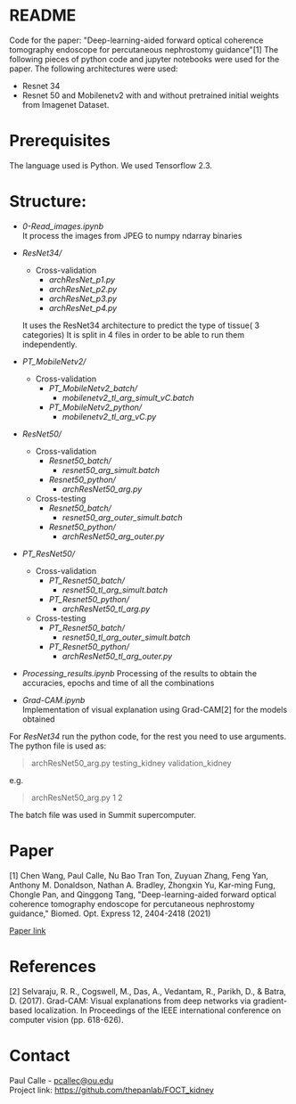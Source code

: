 # README

Code for the paper: "Deep-learning-aided forward optical coherence tomography endoscope for percutaneous nephrostomy guidance"[1] 
The following pieces of python code and jupyter notebooks were used for the paper. The following architectures were used:
* Resnet 34
* Resnet 50 and Mobilenetv2 with and without pretrained initial weights from Imagenet Dataset.

# Prerequisites

The language used is Python. We used Tensorflow 2.3.

# Structure:
* *0-Read_images.ipynb* <br>
    It process the images from JPEG to numpy ndarray binaries
* *ResNet34/* <br>
    * Cross-validation
        * *archResNet_p1.py* <br>
        * *archResNet_p2.py* <br>
        * *archResNet_p3.py* <br>
        * *archResNet_p4.py* <br>

    It uses the ResNet34 architecture to predict the type of tissue( 3 categories)
    It is split in 4 files in order to be able to run them independently.

* *PT_MobileNetv2/* <br>
    * Cross-validation
        * *PT_MobileNetv2_batch/* <br>
            * *mobilenetv2_tl_arg_simult_vC.batch*
        * *PT_MobileNetv2_python/* <br>
            * *mobilenetv2_tl_arg_vC.py*
* *ResNet50/* <br>
    * Cross-validation
        * *Resnet50_batch/* <br>
            * *resnet50_arg_simult.batch* <br>
        * *Resnet50_python/* <br>
            * *archResNet50_arg.py* <br>
    * Cross-testing
        * *Resnet50_batch/* <br>
            * *resnet50_arg_outer_simult.batch* <br>
        * *Resnet50_python/* <br>
            * *archResNet50_arg_outer.py* <br>
    
* *PT_ResNet50/* <br>
    * Cross-validation
        * *PT_Resnet50_batch/* <br>
            * *resnet50_tl_arg_simult.batch* <br>
        * *PT_Resnet50_python/* <br>
            * *archResNet50_tl_arg.py* <br>
    * Cross-testing
        * *PT_Resnet50_batch/* <br>
            * *resnet50_tl_arg_outer_simult.batch* <br>
        * *PT_Resnet50_python/* <br>
            * *archResNet50_tl_arg_outer.py* <br>

* *Processing_results.ipynb*
    Processing of the results to obtain the accuracies, epochs and time of all the combinations 

* *Grad-CAM.ipynb* <br>
    Implementation of visual explanation using Grad-CAM[2] for the models obtained

For *ResNet34* run the python code, for the rest you need to use arguments.    The python file is used as: <br>
> archResNet50_arg.py testing_kidney validation_kidney
    
e.g.

> archResNet50_arg.py 1 2

The batch file was used in Summit supercomputer.

# Paper
[1] Chen Wang, Paul Calle, Nu Bao Tran Ton, Zuyuan Zhang, Feng Yan, Anthony M. Donaldson, Nathan A. Bradley, Zhongxin Yu, Kar-ming Fung, Chongle Pan, and Qinggong Tang, "Deep-learning-aided forward optical coherence tomography endoscope for percutaneous nephrostomy guidance," Biomed. Opt. Express 12, 2404-2418 (2021) 

[Paper link](https://www.osapublishing.org/boe/fulltext.cfm?uri=boe-12-4-2404&id=449681)

# References
[2] Selvaraju, R. R., Cogswell, M., Das, A., Vedantam, R., Parikh, D., & Batra, D. (2017). Grad-CAM: Visual explanations from deep networks via gradient-based localization. In Proceedings of the IEEE international conference on computer vision (pp. 618-626).

# Contact

Paul Calle - pcallec@ou.edu <br>
Project link: https://github.com/thepanlab/FOCT_kidney
